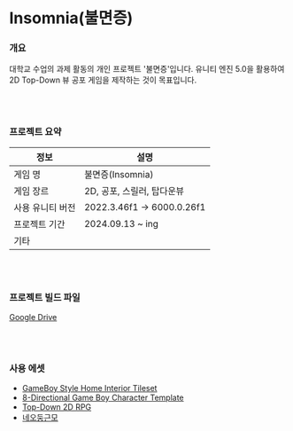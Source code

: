 # Insomnia(불면증)

### 개요

대학교 수업의 과제 활동의 개인 프로젝트 '불면증'입니다. 유니티 엔진 5.0을 활용하여 2D Top-Down 뷰 공포 게임을 제작하는 것이 목표입니다.

<br>
</br>

### 프로젝트 요약

| 정보 | 설명 |
|-----|-------|
| 게임 명 | 불면증(Insomnia) |
| 게임 장르| 2D, 공포, 스릴러, 탑다운뷰 |
| 사용 유니티 버전| 2022.3.46f1 -> 6000.0.26f1 |
| 프로젝트 기간 | 2024.09.13 ~ ing |
| 기타 | |

<br>
</br>

### 프로젝트 빌드 파일

[Google Drive](https://drive.google.com/drive/folders/1a9QmaSbUQVJf8Z493pI4_BHxTVRYiTA4?usp=drive_link)

<br>
</br>

### 사용 에셋

* [GameBoy Style Home Interior Tileset](https://monkeyimage.itch.io/home-interior-tilesheet-gameboy-styled)
* [8-Directional Game Boy Character Template](https://gibbongl.itch.io/8-directional-gameboy-character-template)
* [Top-Down 2D RPG](https://goldmetal.co.kr/)
* [네오둥근모](https://neodgm.dalgona.dev/)
